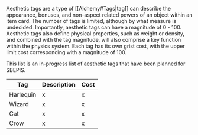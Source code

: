 Aesthetic tags are a type of [[Alchemy#Tags|tag]] can describe the appearance, bonuses, and non-aspect related powers of an object within an item card. The number of tags is limited, although by what measure is undecided. Importantly, aesthetic tags can have a magnitude of 0 - 100. Aesthetic tags also define physical properties, such as weight or density, and combined with the tag magnitude, will also comprise a key function within the physics system. Each tag has its own grist cost, with the upper limit cost corresponding with a magnitude of 100.

This list is an in-progress list of aesthetic tags that have been planned for SBEPIS.

| Tag       | Description | Cost |
| --------- | ----------- | ---- |
| Harlequin | x           | x    |
| Wizard    | x           | x    |
| Cat       | x           | x    |
| Crow      | x           | x    |
